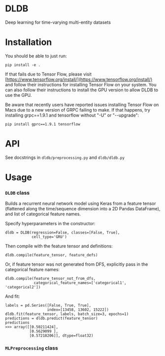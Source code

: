 # DLDB

Deep learning for time-varying multi-entity datasets

# Installation

You should be able to just run:
```
pip install -e .
```

If that fails due to Tensor Flow, please visit [https://www.tensorflow.org/install/](https://www.tensorflow.org/install/) and follow their instructions for installing Tensor Flow on your system.
You can also follow their instructions to install the GPU version to allow DLDB to use the GPU.

Be aware that recently users have reported issues installing Tensor Flow on Macs due to a new version of GRPC failing to make. If that happens, try installing grpc==1.9.1 and tensorflow without "-U" or "--upgrade":

```
pip install gprc==1.9.1 tensorflow
```

# API

See docstrings in `dldb/preprocessing.py` and `dldb/dldb.py`

# Usage
### `DLDB` class

Builds a recurrent neural network model using Keras from a feature tensor (flattened along the time/sequence dimension into a 2D Pandas DataFrame), and list of categorical feature names.

Specify hyperparameters in the constructor:

```
dldb = DLDB(regression=False, classes=[False, True],
            cell_type='GRU')
```

Then compile with the feature tensor and definitions:
```
dldb.compile(feature_tensor, feature_defs)
```

Or, if feature tensor was not generated from DFS, explicitly pass in the categorical feature names:
```
dldb.compile(feature_tensor_not_from_dfs,
             categorical_feature_names=['categorical1', 'categorical2'])
```

And fit:

```
labels = pd.Series([False, True, True],
                   index=[13458, 13602, 15222])
dldb.fit(feature_tensor, labels, batch_size=3, epochs=1)
predictions = dldb.predict(feature_tensor)
predictions
>>> array([[0.50211424],
           [0.5629099 ],
           [0.57218206]], dtype=float32)
```

### `MLPreprocessing` class
